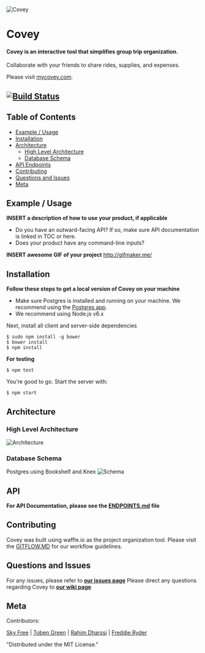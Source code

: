 ![Covey](https://raw.githubusercontent.com/teamcovey/covey/master/client/styles/assets/coveyLogo-blue-white-04-01.png)

# Covey
#### Covey is an interactive tool that simplifies group trip organization.
Collaborate with your friends to share rides, supplies, and expenses.

Please visit [mycovey.com](http://mycovey.com).

[![Build Status](https://travis-ci.org/teamcovey/covey.svg?branch=master)](https://travis-ci.org/teamcovey/covey)
--------------------


## Table of Contents 
- [Example / Usage](#example--usage)
- [Installation](#installation)
- [Architecture](#architecture)
  - [High Level Architecture](#high-level-architecture)
  - [Database Schema](#database-schema)
- [API Endpoints](#api)
- [Contributing](#contributing)
- [Questions and Issues](#questions-and-issues)
- [Meta](#meta)

## Example / Usage
**INSERT a description of how to use your product, if applicable**
* Do you have an outward-facing API? If so, make sure API documentation is linked in TOC or here.
* Does your product have any command-line inputs?

**INSERT awesome GIF of your project**
http://gifmaker.me/

## Installation
**Follow these steps to get a local version of Covey on your machine**

* Make sure Postgres is installed and running on your machine. We recommend using the [Postgres app](http://postgresapp.com/). 
* We recommend using Node.js v6.x

Next, install all client and server-side dependencies
```
$ sudo npm install -g bower
$ bower install
$ npm install
```
**For testing**
```
$ npm test
```

You're good to go. Start the server with:
```
$ npm start
```

## Architecture
### High Level Architecture
![Architecture](http://i64.tinypic.co)
### Database Schema
Postgres using Bookshelf and Knex
![Schema](http://i68.tinypic)

## API
**For API Documentation, please see the [ENDPOINTS.md](ENDPOINTS.md) file**

## Contributing

Covey was built using waffle.io as the project organization tool.
Please visit the [GITFLOW.MD](GITFLOW.md) for our workflow guidelines.

## Questions and Issues
For any issues, please refer to [**our issues page**](https://github.com/teamcovey/covey/issues)
Please direct any questions regarding Covey to [**our wiki page**](https://github.com/teamcovey/covey/wiki)

## Meta
Contributors:

[Sky Free](https://github.com/swfree) | [Toben Green](https://github.com/tobensg) | [Rahim Dharssi](https://github.com/rahimftd) | [Freddie Ryder](https://github.com/fredryder)

"Distributed under the MIT License."

